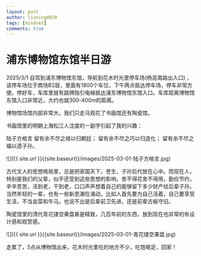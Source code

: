 ```yaml
---
layout: post
author: liuning0820
tags: [mindset]
comments: true
---
```


# 浦东博物馆东馆半日游

2025/3/1 自驾到浦东博物馆东馆，导航到花木时光里停车场(杨高南路出入口) ，该停车场位于商场B2层，里面有1800个车位，下午两点抵达停车场，停车非常方便。停好车，车库里就有路牌指引电梯抵达浦东博物馆东馆入口。车库距离博物馆东馆入口非常近，大约也就300-400m的距离。

博物馆场馆内部非常大，我们只走马观花了书画馆还有陶瓷馆。

书画馆里的明朝上海松江人沈度的一副字引起了我的兴趣：

陆子方格言
留有余不尽之禄以归朝廷；
留有余不尽之巧以归造化；
留有余不尽之福以遗子孙。

![]({{ site.url }}{{site.baseurl}}/images/2025-03-01-陆子方格言.jpg)

古代文人的思想格局里，总是把家国天下，苍生，子孙后代放在心中。而现在人，特别是我们的父辈，似乎还受到这些思想的影响。舍不得花舍不得用，勤俭节约，辛辛苦苦，活到老，干到老，口口声声想着自己的能够留下多少财产给后辈子孙。当然年轻的一辈，也有一些新思潮在涌动，比如人首先要为自己活着，自己要享受生活，不当韭菜和牛马。也说不出是后辈前卫先进，还是前辈古板守旧。

陶瓷馆里的清代青花镂空果盘甚是精致，几百年前的东西，放到现在也非常的有设计感和观赏感。

![]({{ site.url }}{{site.baseurl}}/images/2025-03-01-青花镂空果盘.jpg)

走累了，5点从博物馆出来，花木时光里吃的地方不少，吃饱喝足，回家！
